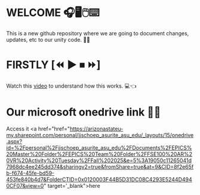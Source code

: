 # WELCOME 🎧🖥🖱⌨
This is a new github repository where we are going to document changes, updates, etc to our unity code. 🎊🎊

# FIRSTLY [⏪ ▶ ⏹ ⏩]
Watch this <a href="https://www.youtube.com/watch?v=a9u2yZvsqHA&t=416s" target="_blank">video</a> to understand how this works. 💻👈

# Our microsoft onedrive link 📃📂
Access it <a href="href="https://arizonastateu-my.sharepoint.com/personal/jjschoep_asurite_asu_edu/_layouts/15/onedrive.aspx?id=%2Fpersonal%2Fjjschoep_asurite_asu_edu%2FDocuments%2FEPICS%20Master%20Folder%2FEPICS%20Team%20Folder%2FFSE100%20AR%20VR%20Activity%20Tuesday%2FFall%202025&e=5%3A19050c11265041d7968dc4ee245dd374&sharingv2=true&fromShare=true&at=9&CID=8f2e65fb-f674-45fe-bd59-453fe840b4d7&FolderCTID=0x0120003F44B5D31DC08C4293E5244D4940CF07&view=0" target='_blank">here</a> 
